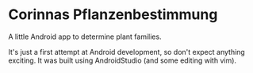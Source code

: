 Corinnas Pflanzenbestimmung
===========================

A little Android app to determine plant families.

It's just a first attempt at Android development, so don't expect anything
exciting. It was built using AndroidStudio (and some editing with vim).
